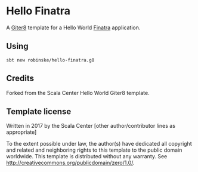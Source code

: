# Hello Finatra

A [Giter8][g8] template for a Hello World [Finatra](https://github.com/twitter/finatra) application.

## Using

```
sbt new robinske/hello-finatra.g8
```

## Credits

Forked from the Scala Center Hello World Giter8 template.

Template license
----------------
Written in 2017 by the Scala Center
[other author/contributor lines as appropriate]

To the extent possible under law, the author(s) have dedicated all copyright and related
and neighboring rights to this template to the public domain worldwide.
This template is distributed without any warranty. See <http://creativecommons.org/publicdomain/zero/1.0/>.

[g8]: http://www.foundweekends.org/giter8/
